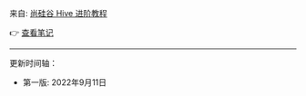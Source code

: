 
来自: [尚硅谷 Hive 进阶教程](https://www.bilibili.com/video/BV1Cb4y1r7p2)

👉 [查看笔记](https://github.com/ZGG2016/knowledgesystem/tree/master/03%20%E5%A4%A7%E6%95%B0%E6%8D%AE/02%20Hive)

---------------------------------------------


更新时间轴：

- 第一版: 2022年9月11日